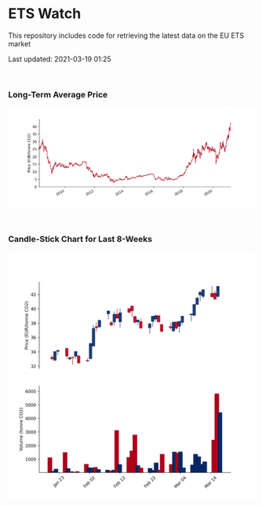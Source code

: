 # ETS Watch

This repository includes code for retrieving the latest data on the EU ETS market

Last updated: 2021-03-19 01:25

<br>

### Long-Term Average Price

![Long-term average](img/long_term_avg.png)

<br>

### Candle-Stick Chart for Last 8-Weeks

![Open, High, Low, Close & Volume](img/ohlc_vol.png)
